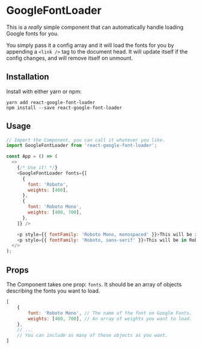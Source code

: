 # GoogleFontLoader

This is a _really_ simple component that can automatically handle loading Google fonts for you.

You simply pass it a config array and it will load the fonts for you by appending a `<link />` tag to the document head. It will update itself if the config changes, and will remove itself on unmount.

## Installation

Install with either yarn or npm:

```
yarn add react-google-font-loader
npm install --save react-google-font-loader
```

## Usage

```JavaScript
// Import the Component, you can call it whatever you like.
import GoogleFontLoader from 'react-google-font-loader';

const App = () => (
  <>
    {/* Use it! */}
    <GoogleFontLoader fonts={[
      {
        font: 'Roboto',
        weights: [400],
      },
      {
        font: 'Roboto Mono',
        weights: [400, 700],
      },
    ]} />

    <p style={{ fontFamily: 'Roboto Mono, monospaced' }}>This will be in Roboto Mono!</p>
    <p style={{ fontFamily: 'Roboto, sans-serif' }}>This will be in Roboto!</p>
  </>
);
```

## Props

The Component takes one prop: `fonts`. It should be an array of objects describing the fonts you want to load.

```JavaScript
[
    {
        font: 'Roboto Mono', // The name of the font on Google Fonts.
        weights: [400, 700], // An array of weights you want to load.
    },
    // ...
    // You can include as many of these objects as you want.
]
```
